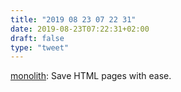 ```yaml
---
title: "2019 08 23 07 22 31"
date: 2019-08-23T07:22:31+02:00
draft: false
type: "tweet"
---
```

[monolith](https://github.com/Y2Z/monolith): Save HTML pages with ease.
